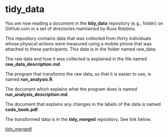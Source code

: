 tidy_data
========

You are now reading a document in the **tidy_data** repository (e.g., folder) on GitHub.com in a set of directories maintained by Russ Robbins.

This repository contains data that was collected from thirty individuals whose physical actions were measured using a mobile phone that was attached to these participants. This data is in the folder named raw_data.

The raw data and how it was collected is explained in the file named **raw_data_description.md**. 

The program that transforms the raw data, so that it is easier to use, is named **run_analysis.R**.

The document which explains what the program does is named **run_analysis_description.md**.

The document that explains any changes in the labels of the data is named **code_book.pdf**. 

The transformed data is in the **tidy_merged** repository. See link below.

[tidy_merged!](./tidy_merged)
